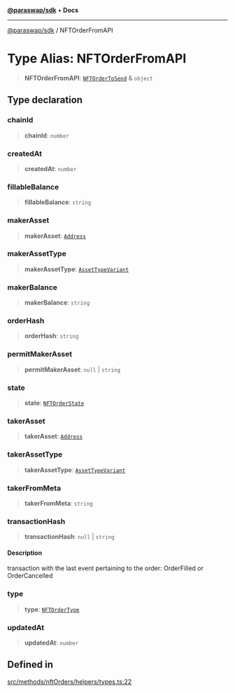 [**@paraswap/sdk**](../README.md) • **Docs**

***

[@paraswap/sdk](../globals.md) / NFTOrderFromAPI

# Type Alias: NFTOrderFromAPI

> **NFTOrderFromAPI**: [`NFTOrderToSend`](NFTOrderToSend.md) & `object`

## Type declaration

### chainId

> **chainId**: `number`

### createdAt

> **createdAt**: `number`

### fillableBalance

> **fillableBalance**: `string`

### makerAsset

> **makerAsset**: [`Address`](Address.md)

### makerAssetType

> **makerAssetType**: [`AssetTypeVariant`](AssetTypeVariant.md)

### makerBalance

> **makerBalance**: `string`

### orderHash

> **orderHash**: `string`

### permitMakerAsset

> **permitMakerAsset**: `null` \| `string`

### state

> **state**: [`NFTOrderState`](NFTOrderState.md)

### takerAsset

> **takerAsset**: [`Address`](Address.md)

### takerAssetType

> **takerAssetType**: [`AssetTypeVariant`](AssetTypeVariant.md)

### takerFromMeta

> **takerFromMeta**: `string`

### transactionHash

> **transactionHash**: `null` \| `string`

#### Description

transaction with the last event pertaining to the order: OrderFilled or OrderCancelled

### type

> **type**: [`NFTOrderType`](NFTOrderType.md)

### updatedAt

> **updatedAt**: `number`

## Defined in

[src/methods/nftOrders/helpers/types.ts:22](https://github.com/paraswap/paraswap-sdk/blob/master/src/methods/nftOrders/helpers/types.ts#L22)
